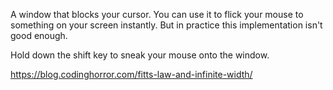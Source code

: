 A window that blocks your cursor. You can use it to flick your mouse to something on your screen instantly. But in practice this implementation isn't good enough.

Hold down the shift key to sneak your mouse onto the window.

https://blog.codinghorror.com/fitts-law-and-infinite-width/
